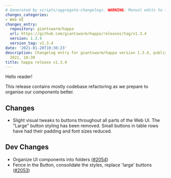 ```yaml
---
# Generated by scripts/aggregate-changelogs. WARNING: Manual edits to this files will be overwritten.
changes_categories:
- Web UI
changes_entry:
  repository: giantswarm/happa
  url: https://github.com/giantswarm/happa/releases/tag/v1.3.4
  version: 1.3.4
  version_tag: v1.3.4
date: '2021-01-20T10:30:23'
description: Changelog entry for giantswarm/happa version 1.3.4, published on 20 January
  2021, 10:30
title: happa release v1.3.4
---
```


Hello reader!

This release contains mostly codebase refactoring as we prepare to organise our components better.

## Changes
- Slight visual tweaks to buttons throughout all parts of the Web UI. The "Large" button styling has been removed. Small buttons in table rows have had their padding and font sizes reduced.

## Dev Changes
- Organize UI components into folders ([#2054](https://github.com/giantswarm/happa/pull/2054))
- Fence in the Button, consolidate the styles, replace 'large' buttons ([#2053](https://github.com/giantswarm/happa/pull/2053))

